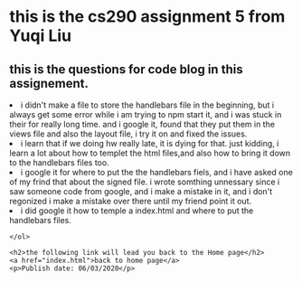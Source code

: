 <!DOCTYPE html>
<html lang="en" dir="ltr">
<head>
	<meta charset="utf-8">
	<title>this is the blog html</title>

</head>


<body>
	<h1> this is the cs290 assignment 5 from Yuqi Liu</h1>

<h2>this is the questions for code blog in this assignement. </h2>
		<li>  i didn't make a file to store the handlebars file in the beginning, but i always get some error while i am trying to npm start it, and i was stuck in their for really long time. and i google it, found that they put them in the views file and also the layout file, i try it on and fixed the issues.</li>
		<li>  i learn that if we doing hw really late, it is dying for that. just kidding, i learn a lot about how to templet the html files,and also how to bring it down to the handlebars files too. </li>
		<li> i google it for where to put the the handlebars fiels, and i have asked one of my frind that about the signed file. i wrote somthing unnessary since i saw someone code from google, and i make a mistake in it, and i don't regonized i make a mistake over there until my friend point it out. </li>
		<li> i did google it how to temple a index.html and where to put the handlebars files.</li>

	</ol>

	<h2>the following link will lead you back to the Home page</h2>
	<a href="index.html">back to home page</a>
	<p>Publish date: 06/03/2020</p>
</body>
